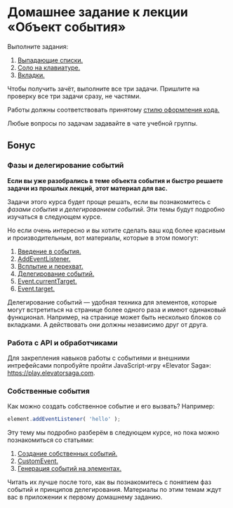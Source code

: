 # Домашнее задание к лекции «Объект события»

Выполните задания:

1. [Выпадающие списки.](./dropdown/)
2. [Соло на клавиатуре.](./keysolo/)
3. [Вкладки.](./tabs/)

Чтобы получить зачёт, выполните все три задачи. Пришлите на проверку все три задачи сразу, не частями.

Работы должны соответствовать принятому [стилю оформления кода.](https://github.com/netology-code/codestyle)

Любые вопросы по задачам задавайте в чате учебной группы.

## Бонус

### Фазы и делегирование событий

__Если вы уже разобрались в теме объекта события и быстро решаете задачи из прошлых лекций,
этот материал для вас.__

Задачи этого курса будет проще решать, если вы познакомитесь с *фазами события* и *делегированием событий*. Эти темы
будут подробно изучаться в следующем курсе.

Но если очень интересно и вы хотите сделать ваш код более красивым и 
производительным, вот материалы, которые в этом помогут:

1. [Введение в события.](https://developer.mozilla.org/ru/docs/Learn/JavaScript/Building_blocks/События) 
2. [AddEventListener.](https://developer.mozilla.org/ru/docs/Web/API/EventTarget/addEventListener)
3. [Всплытие и перехват.](https://learn.javascript.ru/event-bubbling)
4. [Делегирование событий.](https://learn.javascript.ru/event-delegation)
5. [Event.currentTarget.](https://developer.mozilla.org/ru/docs/Web/API/Event/currentTarget)
6. [Event.target.](https://developer.mozilla.org/ru/docs/Web/API/Event/target)

Делегирование событий — удобная техника для элементов, которые могут
встретиться на странице более одного раза и имеют одинаковый функционал.
Например, на странице может быть несколько блоков со вкладками. А действовать
они должны независимо друг от друга.

### Работа с API и обработчиками 

Для закрепления навыков работы с событиями и внешними интрефейсами попробуйте
пройти JavaScript-игру «Elevator Saga»: https://play.elevatorsaga.com.

### Собственные события

Как можно создать собственное событие и его вызвать? Например:

```javascript
element.addEventListener( 'hello' );
```

Эту тему мы подробно разберём в следующем курсе, но пока можно познакомиться со статьями:

1. [Создание собственных событий.](https://developer.mozilla.org/ru/docs/Web/Guide/Events/Создание_и_вызов_событий)
2. [CustomEvent.](https://developer.mozilla.org/ru/docs/Web/API/CustomEvent)
3. [Генерация событий на элементах.](https://learn.javascript.ru/dispatch-events)

Читать их лучше после того, как вы познакомитесь с понятием фаз событий и принципов
делегирования. Материалы по этим темам ждут вас в приложении к первому домашнему заданию.